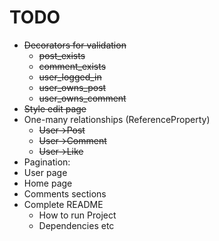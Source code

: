 # TODO
* ~~Decorators for validation~~
  * ~~post_exists~~
  * ~~comment_exists~~
  * ~~user_logged_in~~
  * ~~user_owns_post~~
  * ~~user_owns_comment~~
* ~~Style edit page~~
* One-many relationships (ReferenceProperty)
  * ~~User->Post~~
  * ~~User->Comment~~
  * ~~User->Like~~
* Pagination:
 * User page
 * Home page
 * Comments sections
* Complete README
  * How to run Project
  * Dependencies etc
